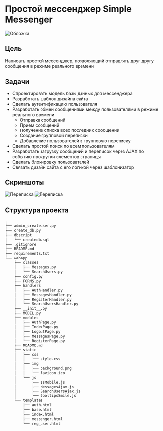 # Простой мессенджер Simple Messenger

![Обложка](https://sun9-69.userapi.com/impg/vLkbkPNX260kYQn1t9x50i-h-0UcBirsRMboXw/S6x2Ndq_i7o.jpg?size=1280x720&quality=96&sign=5efa33dbea6c0f658ffe09dd3c2aa466&type=album)

## Цель
Написать простой мессенджер, позволяющий отправлять друг другу сообщения в режиме реального времени

## Задачи
* Спроектировать модель базы данных для мессенджера
* Разработать шаблон дизайна сайта
* Сделать аутентификацию пользователя
* Разработать обмен сообщениями между пользователями в режиме реального времени
  * Отправка сообщений
  * Прием сообщений
  * Получение списка всех последних сообщений
  * Создание групповой переписки
  * Добавление пользователей в групповую переписку
* Сделать простой поиск по всем пользователям
* Разработать загрузку сообщений и переписок через AJAX по событию прокрутки элементов страницы
* Сделать блокировку пользователей
* Связать дизайн сайта с его логикой через шаблонизатор

## Скриншоты
![Переписка](https://sun9-83.userapi.com/impg/zXsn8uIlxZhBlybrpykuLu0ZTLywfIkTiccrOA/R6Lcz9CIi3I.jpg?size=1280x720&quality=96&sign=517425bad1e9955462e192ffd6f5a60b&type=album)
![Переписка](https://sun9-80.userapi.com/impg/5yBhBhnvT57vIX32Snc7Gdba0G8nHRpRBapepQ/xUmJuvvdUkI.jpg?size=1280x720&quality=96&sign=da78ce229ddbc3d8b7d3e850eb30d46e&type=album)

## Cтруктура проекта
```markdown
.
├── admin_createuser.py
├── create_db.py
├── dbscript
│   └── createdb.sql
├── .gitignore
├── README.md
├── requirements.txt
└── webapp
    ├── classes
    │   ├── Messages.py
    │   └── SearchUsers.py
    ├── config.py
    ├── FORMS.py
    ├── handlers
    │   ├── AuthHandler.py
    │   ├── MessagesHandler.py
    │   ├── RegisterHandler.py
    │   └── SearchUsersHandler.py
    ├── __init__.py
    ├── MODEL.py
    ├── modules
    │   ├── AuthPage.py
    │   ├── IndexPage.py
    │   ├── LogoutPage.py
    │   ├── MessagesPage.py
    │   └── RegisterPage.py
    ├── README.md
    ├── static
    │   ├── css
    │   │   └── style.css
    │   ├── img
    │   │   ├── background.png
    │   │   └── favicon.ico
    │   └── js
    │       ├── IsMobile.js
    │       ├── MessagesAjax.js
    │       ├── SearchUsersAjax.js
    │       └── tooltipsSmile.js
    └── templates
        ├── auth.html
        ├── base.html
        ├── index.html
        ├── messenger.html
        └── reg_user.html
```


